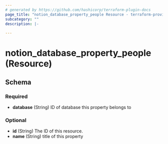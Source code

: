 ```yaml
---
# generated by https://github.com/hashicorp/terraform-plugin-docs
page_title: "notion_database_property_people Resource - terraform-provider-notion"
subcategory: ""
description: |-
  
---
```


# notion_database_property_people (Resource)





<!-- schema generated by tfplugindocs -->
## Schema

### Required

- **database** (String) ID of database this property belongs to

### Optional

- **id** (String) The ID of this resource.
- **name** (String) title of this property


